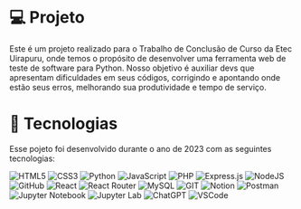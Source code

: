 # 💻 Projeto
Este é um projeto realizado para o Trabalho de Conclusão de Curso da Etec Uirapuru, onde temos o propósito de desenvolver uma ferramenta web de teste de software para Python. Nosso objetivo é auxiliar devs que apresentam dificuldades em seus códigos, corrigindo e apontando onde estão seus erros, melhorando sua produtividade e tempo de serviço.

# 🚀 Tecnologias
Esse pojeto foi desenvolvido durante o ano de 2023 com as seguintes tecnologias:

![HTML5](https://img.shields.io/badge/html5-0F1923?style=for-the-badge&logo=html5&logoColor=0BF0D5 ) 
![CSS3](https://img.shields.io/badge/css3-0F1923?style=for-the-badge&logo=css3&logoColor=0BF0D5 ) 
![Python](https://img.shields.io/badge/python-0F1923?style=for-the-badge&logo=python&logoColor=0BF0D5) 
![JavaScript](https://img.shields.io/badge/javascript-0F1923?style=for-the-badge&logo=javascript&logoColor=0BF0D5 ) 
![PHP](https://img.shields.io/badge/php-0F1923?style=for-the-badge&logo=php&logoColor=0BF0D5) 
![Express.js](https://img.shields.io/badge/express.js-0F1923?style=for-the-badge&logo=express&logoColor=0BF0D5 ) 
![NodeJS](https://img.shields.io/badge/node.js-0F1923?style=for-the-badge&logo=node.js&logoColor=0BF0D5 ) 
![GitHub](https://img.shields.io/badge/GitHub-0F1923?style=for-the-badge&logo=github&logoColor=0BF0D5 ) 
![React](https://img.shields.io/badge/react-0F1923?style=for-the-badge&logo=react&logoColor=0BF0D5 ) 
![React Router](https://img.shields.io/badge/React_Router-0F1923?style=for-the-badge&logo=react-router&logoColor=0BF0D5 )
![MySQL](https://img.shields.io/badge/mysql-0F1923?style=for-the-badge&logo=mysql&logoColor=0BF0D5 )
![GIT](https://img.shields.io/badge/Git-0F1923?style=for-the-badge&logo=git&logoColor=0BF0D5 ) 
![Notion](https://img.shields.io/badge/Notion-0F1923?style=for-the-badge&logo=notion&logoColor=0BF0D5 ) 
![Postman](https://img.shields.io/badge/Postman-0F1923?style=for-the-badge&logo=postman&logoColor=0BF0D5 )
![Jupyter Notebook](https://img.shields.io/badge/Jupyter%20Notebook-0F1923?style=for-the-badge&logo=jupyter&logoColor=0BF0D5)
![Jupyter Lab](https://img.shields.io/badge/Jupyter%20Lab-0F1923?style=for-the-badge&logo=jupyter&logoColor=0BF0D5)
![ChatGPT](https://img.shields.io/badge/GPT4-0F1923?style=for-the-badge&logo=openai&logoColor=0BF0D5)
![VSCode](https://img.shields.io/badge/VSCode-0F1923?style=for-the-badge&logo=visualstudiocode&logoColor=0BF0D5 )

